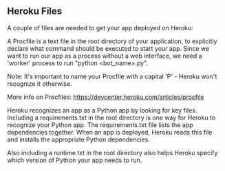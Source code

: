 ## Heroku Files

A couple of files are needed to get your app deployed on Heroku:

A Procfile is a text file in the root directory of your application, to explicitly declare what command should be executed to start your app. Since we want to run our app as a process without a web interface, we need a 'worker' process to run "python <bot_name>.py".

Note: It's important to name your Procfile with a capital 'P' - Heroku won't recognize it otherwise.

More info on Procfiles: https://devcenter.heroku.com/articles/procfile

Heroku recognizes an app as a Python app by looking for key files. Including a requirements.txt in the root directory is one way for Heroku to recognize your Python app. The requirements.txt file lists the app dependencies together. When an app is deployed, Heroku reads this file and installs the appropriate Python dependencies.

Also including a runtime.txt in the root directory also helps Heroku specify which version of Python your app needs to run.
